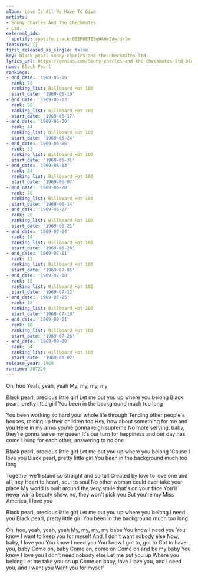 ```yaml
---
album: Love Is All We Have To Give
artists:
- Sonny Charles And The Checkmates
- Ltd.
external_ids:
  spotify: spotify:track:0I1M0ETI5gHAHe2dwrdrlm
features: []
first_released_as_single: false
key: black-pearl-sonny-charles-and-the-checkmates-ltd-
lyrics_url: https://genius.com/Sonny-charles-and-the-checkmates-ltd-black-pearl-lyrics
name: Black Pearl
rankings:
- end_date: '1969-05-16'
  rank: 75
  ranking_list: Billboard Hot 100
  start_date: '1969-05-10'
- end_date: '1969-05-23'
  rank: 58
  ranking_list: Billboard Hot 100
  start_date: '1969-05-17'
- end_date: '1969-05-30'
  rank: 44
  ranking_list: Billboard Hot 100
  start_date: '1969-05-24'
- end_date: '1969-06-06'
  rank: 32
  ranking_list: Billboard Hot 100
  start_date: '1969-05-31'
- end_date: '1969-06-13'
  rank: 24
  ranking_list: Billboard Hot 100
  start_date: '1969-06-07'
- end_date: '1969-06-20'
  rank: 20
  ranking_list: Billboard Hot 100
  start_date: '1969-06-14'
- end_date: '1969-06-27'
  rank: 20
  ranking_list: Billboard Hot 100
  start_date: '1969-06-21'
- end_date: '1969-07-04'
  rank: 14
  ranking_list: Billboard Hot 100
  start_date: '1969-06-28'
- end_date: '1969-07-11'
  rank: 13
  ranking_list: Billboard Hot 100
  start_date: '1969-07-05'
- end_date: '1969-07-18'
  rank: 18
  ranking_list: Billboard Hot 100
  start_date: '1969-07-12'
- end_date: '1969-07-25'
  rank: 18
  ranking_list: Billboard Hot 100
  start_date: '1969-07-19'
- end_date: '1969-08-01'
  rank: 18
  ranking_list: Billboard Hot 100
  start_date: '1969-07-26'
- end_date: '1969-08-08'
  rank: 34
  ranking_list: Billboard Hot 100
  start_date: '1969-08-02'
release_year: 1969
runtime: 207226
---
```

Oh, hoo
Yeah, yeah, yeah
My, my, my, my


Black pearl, precious little girl
Let me put you up where you belong
Black pearl, pretty little girl
You been in the background much too long


You been working so hard your whole life through
Tending other people's houses, raising up their children too
Hey, how about something for me and you
Here in my arms you're gonna reign supreme
No more serving, baby, they're gonna serve my queen
It's our turn for happiness and our day has come
Living for each other, answering to no one


Black pearl, precious little girl
Let me put you up where you belong
'Cause I love you
Black pearl, pretty little girl
You been in the background much too long


Together we'll stand so straight and so tall
Created by love to love one and all, hey
Heart to heart, soul to soul
No other woman could ever take your place
My world is built around the very smile that's on your face
You'll never win a beauty show, no, they won't pick you
But you're my Miss America, I love you


Black pearl, precious little girl
Let me put you up where you belong
I need you
Black pearl, pretty little girl
You been in the background much too long


Oh, hoo, yeah, yeah, yeah
My, my, my, my babe
You know I need you
You know I want to keep you for myself
And, I don't want nobody else
Now, baby, I love you
You know I need you
You know I got to, got to
Got to have you, baby
Come on, baby
Come on, come on
Come on and be my baby
You know I love you
I don't need nobody else
Let me put you up
Where you belong
Let me take you on up
Come on baby, love
I love you, and I need you, and I want you
Want you for myself
